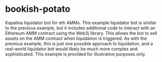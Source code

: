 # bookish-potato
Kapalina liquidator bot for eth AMMs. 
This example liquidator bot is similar to the previous example, but it includes additional code to interact with an Ethereum AMM contract using the Web3j library. This allows the bot to sell assets on the AMM contract when liquidation is triggered. As with the previous example, this is just one possible approach to liquidation, and a real-world liquidator bot would likely be much more complex and sophisticated. This example is provided for illustrative purposes only.
